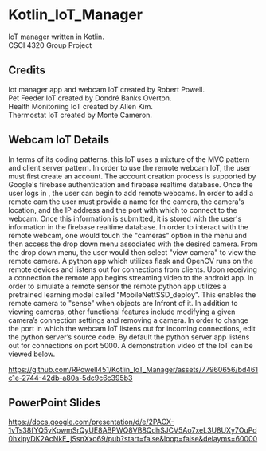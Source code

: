 # Kotlin_IoT_Manager
IoT manager written in Kotlin.<br>
CSCI 4320 Group Project

## Credits
Iot manager app and webcam IoT created by Robert Powell.<br>
Pet Feeder IoT created by Dondré Banks Overton.<br>
Health Monitoriing IoT created by Allen Kim.<br>
Thermostat IoT created by Monte Cameron.<br>

## Webcam IoT Details
In terms of its coding patterns, this IoT uses a mixture of the MVC pattern and client server pattern. In order to use the remote webcam IoT, the user must first create an account. The account creation process is supported by Google's firebase authentication and firebase realtime database. Once the user logs in , the user can begin to add remote webcams. In order to add a remote cam the user must provide a name for the camera, the camera's location, and the IP address and the port with which to connect to the webcam. Once this information is submitted, it is stored with the user's information in the firebase realtime database. In order to interact with the remote webcam, one would touch the "cameras" option in the menu and then access the drop down menu associated with the desired camera. From the drop down menu, the user would then select "view camera" to view the remote camera. A python app which utilizes flask and OpenCV runs on the remote devices and listens out for connections from clients. Upon receiving a connection the remote app begins streaming video to the android app. In order to simulate a remote sensor the remote python app utilizes a pretrained learning model called "MobileNettSSD_deploy". This enables the remote camera to "sense" when objects are Infront of it. In addition to viewing cameras, other functional features include modifying a given camera’s connection settings and removing a camera. In order to change the port in which the webcam IoT listens out for incoming connections, edit the python server’s source code. By default the python server app listens out for connections on port 5000. A demonstration video of the IoT can be viewed below.<br>

https://github.com/RPowell451/Kotlin_IoT_Manager/assets/77960656/bd461c1e-2744-42db-a80a-5dc9c6c395b3

## PowerPoint Slides
https://docs.google.com/presentation/d/e/2PACX-1vTs38fYQ5yKpwmSrQyUE8ABPWQ8VB8QdhSJCV5Ao7xeL3U8UXy7OuPd0hxlpyDK2AcNkE_jSsnXxo69/pub?start=false&loop=false&delayms=60000

